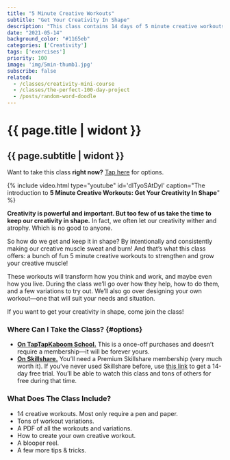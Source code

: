 ```yaml
---
title: "5 Minute Creative Workouts"
subtitle: "Get Your Creativity In Shape"
description: "This class contains 14 days of 5 minute creative workouts. Workouts like coming up with the meanings of random acronyms, making up stories, drawing random words, and combining words to make new ideas and drawings."
date: "2021-05-14"
background_color: "#1165eb"
categories: ['Creativity']
tags: ['exercises']
priority: 100
image: 'img/5min-thumb1.jpg'
subscribe: false
related:
  - /classes/creativity-mini-course
  - /classes/the-perfect-100-day-project
  - /posts/random-word-doodle
---
```


# {{ page.title | widont }}
## {{ page.subtitle | widont }}

Want to take this class **right now?** [Tap here](#options) for options.

{% include video.html type="youtube" id='dlTyoSAtDyI' caption="The introduction to **5 Minute Creative Workouts: Get Your Creativity In Shape**" %}

**Creativity is powerful and important. But too few of us take the time to keep our creativity in shape.** In fact, we often let our creativity wither and atrophy. Which is no good to anyone.

So how do we get and keep it in shape? By intentionally and consistently making our creative muscle sweat and burn! And that’s what this class offers: a bunch of fun 5 minute creative workouts to strengthen and grow your creative muscle!

These workouts will transform how you think and work, and maybe even how you live. During the class we’ll go over how they help, how to do them, and a few variations to try out. We’ll also go over designing your own workout—one that will suit your needs and situation.

If you want to get your creativity in shape, come join the class!

### Where Can I Take the Class? {#options}

- [**On TapTapKaboom School.**](https://ttkb.me/5min-ttk) This is a once-off purchases and doesn’t require a membership—it will be forever yours.
- [**On Skillshare.**](https://ttkb.me/5min-sk) You’ll need a Premium Skillshare membership (very much worth it). If you’ve never used Skillshare before, use [this link](https://ttkb.me/5min-sk) to get a 14-day free trial. You’ll be able to watch this class and tons of others for free during that time.

### What Does The Class Include?
- 14 creative workouts. Most only require a pen and paper.
- Tons of workout variations.
- A PDF of all the workouts and variations.
- How to create your own creative workout.
- A blooper reel.
- A few more tips & tricks.
